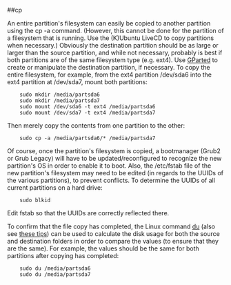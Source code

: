 ##cp

An entire partition's filesystem can easily be copied to another partition using the cp -a command. (However, this cannot be done for the partition of a filesystem that is running. Use the (K)Ubuntu LiveCD to copy partitions when necessary.) Obviously the destination partition should be as large or larger than the source partition, and while not necessary, probably is best if both partitions are of the same filesystem type (e.g. ext4). Use [GParted](http://ubuntuguide.org/wiki/Ubuntu:Trusty#GParted_Partition_Manager) to create or manipulate the destination partition, if necessary. To copy the entire filesystem, for example, from the ext4 partition /dev/sda6 into the ext4 partition at /dev/sda7, mount both partitions:

		sudo mkdir /media/partsda6
		sudo mkdir /media/partsda7
		sudo mount /dev/sda6 -t ext4 /media/partsda6
		sudo mount /dev/sda7 -t ext4 /media/partsda7

Then merely copy the contents from one partition to the other:

		sudo cp -a /media/partsda6/* /media/partsda7

Of course, once the partition's filesystem is copied, a bootmanager (Grub2 or Grub Legacy) will have to be updated/reconfigured to recognize the new partition's OS in order to enable it to boot. Also, the /etc/fstab file of the new partition's filesystem may need to be edited (in regards to the UUIDs of the various partitions), to prevent conflicts. To determine the UUIDs of all current partitions on a hard drive: 

		sudo blkid

Edit fstab so that the UUIDs are correctly reflected there.

To confirm that the file copy has completed, the Linux command [du](http://www.gnu.org/software/coreutils/manual/html_node/du-invocation.html) (also see [these tips](http://www.codecoffee.com/tipsforlinux/articles/22.html)) can be used to calculate the disk usage for both the source and destination folders in order to compare the values (to ensure that they are the same). For example, the values should be the same for both partitions after copying has completed: 

		sudo du /media/partsda6
		sudo du /media/partsda7

